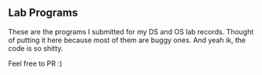 ## Lab Programs

These are the programs I submitted for my DS and OS lab records. Thought of putting it here because most of them are buggy ones. And yeah ik, the code is so shitty.

Feel free to PR :)